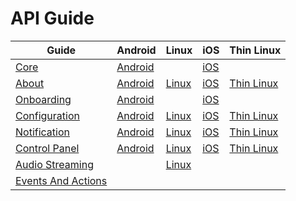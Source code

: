 # API Guide

|Guide                    |Android                       |Linux                 |iOS                   |Thin Linux
|-------------------------|------------------------------|----------------------|----------------------|----------
|[Core][core]             |[Android][core-android]       |&nbsp;                |[iOS][core-ios]       |&nbsp;
|[About][about]           |[Android][about-android]      |[Linux][about-linux]  |[iOS][about-ios]      |[Thin Linux][about-thin-linux]
|[Onboarding][onboarding] |[Android][onboarding-android] |&nbsp;                |[iOS][onboarding-ios] |&nbsp;
|[Configuration][config]  |[Android][config-android]     |[Linux][config-linux] |[iOS][config-ios]     |[Thin Linux][config-thin-linux]
|[Notification][notif]    |[Android][notif-android]      |[Linux][notif-linux]  |[iOS][notif-ios]      |[Thin Linux][notif-thin-linux]
|[Control Panel][cp]      |[Android][cp-android]         |[Linux][cp-linux]     |[iOS][cp-ios]         |[Thin Linux][cp-thin-linux]
|[Audio Streaming][as]    |&nbsp;                        |[Linux][as-linux]     |&nbsp;                |&nbsp;
|[Events And Actions][ea] |&nbsp;                        |&nbsp;                |&nbsp;                |&nbsp;

[core]: /develop/api-guide/core
[core-android]: /develop/api-guide/core/android
[core-ios]: /develop/api-guide/core/ios

[about]: /develop/api-guide/about
[about-android]: /develop/api-guide/about/android
[about-linux]: /develop/api-guide/about/linux
[about-ios]: /develop/api-guide/about/ios
[about-thin-linux]: /develop/api-guide/about/thin-linux

[onboarding]: /develop/api-guide/onboarding
[onboarding-android]: /develop/api-guide/onboarding/android
[onboarding-ios]: /develop/api-guide/onboarding/ios

[config]: /develop/api-guide/config
[config-android]: /develop/api-guide/config/android
[config-linux]: /develop/api-guide/config/linux
[config-ios]: /develop/api-guide/config/ios
[config-thin-linux]: /develop/api-guide/config/thin-linux

[notif]: /develop/api-guide/notification
[notif-android]: /develop/api-guide/notification/android
[notif-linux]: /develop/api-guide/notification/linux
[notif-ios]: /develop/api-guide/notification/ios
[notif-thin-linux]: /develop/api-guide/notification/thin-linux

[cp]: /develop/api-guide/controlpanel
[cp-android]: /develop/api-guide/controlpanel/android
[cp-linux]: /develop/api-guide/controlpanel/linux
[cp-ios]: /develop/api-guide/controlpanel/ios
[cp-thin-linux]: /develop/api-guide/controlpanel/thin-linux

[as]: /develop/api-guide/audio-streaming
[as-linux]: /develop/api-guide/audio-streaming/linux

[ea]: /develop/api-guide/events-and-actions

